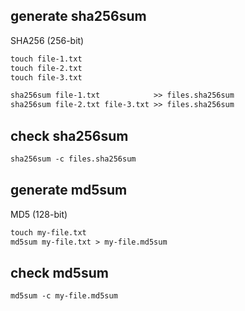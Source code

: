 ## generate sha256sum
SHA256 (256-bit)
```txt
touch file-1.txt
touch file-2.txt
touch file-3.txt

sha256sum file-1.txt            >> files.sha256sum
sha256sum file-2.txt file-3.txt >> files.sha256sum
```

## check sha256sum
```txt
sha256sum -c files.sha256sum
```


## generate md5sum 
MD5 (128-bit)
```txt
touch my-file.txt
md5sum my-file.txt > my-file.md5sum
```

## check md5sum
```txt
md5sum -c my-file.md5sum
```
